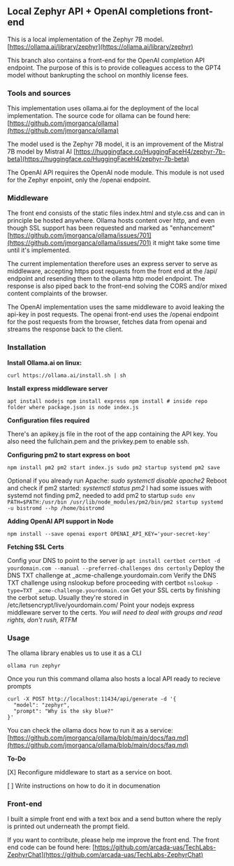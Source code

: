 ## Local Zephyr API + OpenAI completions front-end
This is a local implementation of the Zephyr 7B model.
[https://ollama.ai/library/zephyr](https://ollama.ai/library/zephyr)

This branch also contains a front-end for the OpenAI completion API endpoint. The purpose of this is to provide colleagues access to the GPT4 model without bankrupting the school on monthly license fees.

### Tools and sources
This implementation uses ollama.ai for the deployment of the local implementation.
The source code for ollama can be found here:
[https://github.com/jmorganca/ollama](https://github.com/jmorganca/ollama)

The model used is the Zephyr 7B model, it is an improvement of the Mistral 7B model by Mistral AI
[https://huggingface.co/HuggingFaceH4/zephyr-7b-beta](https://huggingface.co/HuggingFaceH4/zephyr-7b-beta)

The OpenAI API requires the OpenAI node module. This module is not used for the Zephyr enpoint, only the /openai endpoint.

### Middleware
The front end consists of the static files index.html and style.css and can in principle be hosted anywhere. Ollama hosts content over http, and even though SSL support has been requested and marked as "enhancement" [https://github.com/jmorganca/ollama/issues/701](https://github.com/jmorganca/ollama/issues/701)
it might take some time until it's implemented. 

The current implementation therefore uses an express server to serve as middleware, accepting https post requests from the front end at the /api/ endpoint and resending them to the ollama http model endpoint. The response is also piped back to the front-end solving the CORS and/or mixed content complaints of the browser.

The OpenAI implementation uses the same middleware to avoid leaking the api-key in post requests. The openai front-end uses the /openai endpoint for the post requests from the browser, fetches data from openai and streams the response back to the client.

### Installation
**Install Ollama.ai on linux:**

``
curl https://ollama.ai/install.sh | sh 
``

**Install express middleware server**

``
apt install nodejs
npm install express
npm install # inside repo folder where package.json is
node index.js
``

**Configuration files required**

There's an apikey.js file in the root of the app containing the API key.
You also need the fullchain.pem and the privkey.pem to enable ssh.

**Configuring pm2 to start express on boot**

``
npm install pm2
pm2 start index.js
sudo pm2 startup systemd
pm2 save
``

Optional if you already run Apache: *sudo systemctl disable apache2*
Reboot and check if pm2 started: *systemctl status pm2*
I had some issues with systemd not finding pm2, needed to add pm2 to startup
`` sudo env PATH=$PATH:/usr/bin /usr/lib/node_modules/pm2/bin/pm2 startup systemd -u bistromd --hp /home/bistromd ``

**Adding OpenAI API support in Node**

``
npm install --save openai
export OPENAI_API_KEY='your-secret-key'
``

**Fetching SSL Certs**

Config your DNS to point to the server ip
``
apt install certbot
certbot -d yourdomain.com --manual --preferred-challenges dns certonly
``
Deploy the DNS TXT challenge at _acme-challenge.yourdomain.com
Verify the DNS TXT challenge using nslookup before proceeding with certbot
``
nslookup -type=TXT _acme-challenge.yourdomain.com
``
Get your SSL certs by finishing the cerbot setup.
Usually they're stored in /etc/letsencrypt/live/yourdomain.com/
Point your nodejs express middleware server to the certs.
*You will need to deal with groups and read rights, don't rush, RTFM*

### Usage
The ollama library enables us to use it as a CLI

``
ollama run zephyr 
``

Once you run this command ollama also hosts a local API ready to recieve prompts

``` 
curl -X POST http://localhost:11434/api/generate -d '{
  "model": "zephyr",
  "prompt": "Why is the sky blue?"
}'
```
You can check the ollama docs how to run it as a service:
[https://github.com/jmorganca/ollama/blob/main/docs/faq.md](https://github.com/jmorganca/ollama/blob/main/docs/faq.md)

**To-Do**

[X] Reconfigure middleware to start as a service on boot.

[ ] Write instructions on how to do it in documenation

### Front-end
I built a simple front end with a text box and a send button where the reply is printed out underneath the prompt field.

If you want to contribute, please help me improve the front end.
The front end code can be found here:
[https://github.com/arcada-uas/TechLabs-ZephyrChat](https://github.com/arcada-uas/TechLabs-ZephyrChat)



